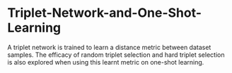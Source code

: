 # Triplet-Network-and-One-Shot-Learning
A triplet network is trained to learn a distance metric between dataset samples. The efficacy of random triplet selection and hard triplet selection is also explored when using this learnt metric on one-shot learning.
